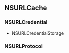 ## NSURLCache

### NSURLCredential

  * NSURLCredentialStorage

### NSURLProtocol



###


###


###
